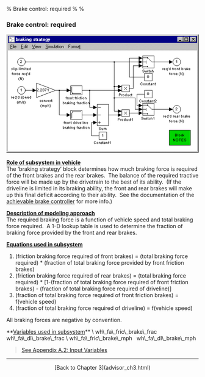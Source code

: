 % Brake control: required
% 
% 

### Brake control: required

[![](brk_reqd.gif)](brk_reqd.gif)

**<u>Role of subsystem in vehicle</u>** \
The ‘braking strategy’ block determines how much braking force is
required of the front brakes and the rear brakes.  The balance of the
required tractive force will be made up by the drivetrain to the best of
its ability.  (If the driveline is limited in its braking ability, the
front and rear brakes will make up this final deficit according to their
ability.  See the documentation of the [achievable brake
controller](brake_cont_ach.html) for more info.)

**<u>Description of modeling approach</u>** \
The required braking force is a function of vehicle speed and total
braking force required.  A 1-D lookup table is used to determine the
fraction of braking force provided by the front and rear brakes.

**<u>Equations used in subsystem</u>**

1.  (friction braking force required of front brakes) = (total braking
    force required) \* (fraction of total braking force provided by
    front friction brakes)
2.  (friction braking force required of rear brakes) = (total braking
    force required) \* [1-(fraction of total braking force required of
    front friction brakes) - (fraction of total braking force required
    of driveline)]
3.  (fraction of total braking force required of front friction brakes)
    = f(vehicle speed)
4.  (fraction of total braking force required of driveline) = f(vehicle
    speed)

All braking forces are negative by convention.

<p>
**<u>Variables used in subsystem</u>** \
wh\_fa\_fric\_brake\_frac    wh\_fa\_dl\_brake\_frac \
wh\_fa\_fric\_brake\_mph   wh\_fa\_dl\_brake\_mph

> [See Appendix A.2: Input
> Variables](advisor_appendices.html#Input%20Wheel/Axle)

* * * * *

<center>
[Back to Chapter 3](advisor_ch3.html)

</center>
